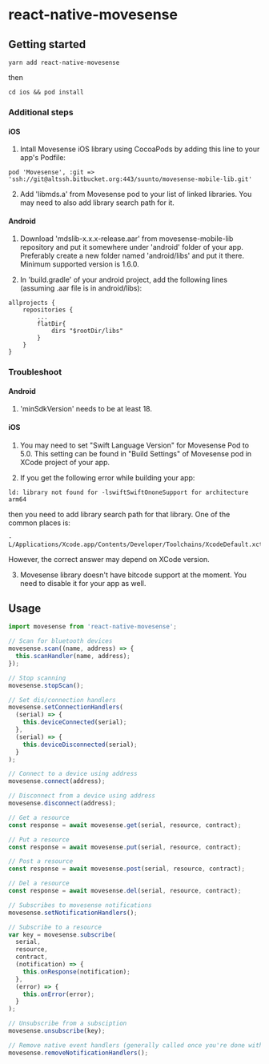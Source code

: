 # react-native-movesense

## Getting started

`yarn add react-native-movesense`

then

`cd ios && pod install`

### Additional steps

#### iOS

1. Intall Movesense iOS library using CocoaPods by adding this line to your app's Podfile:

```
pod 'Movesense', :git => 'ssh://git@altssh.bitbucket.org:443/suunto/movesense-mobile-lib.git'
```

2. Add 'libmds.a' from Movesense pod to your list of linked libraries. You may need to also add library search path for it.

#### Android

1. Download 'mdslib-x.x.x-release.aar' from movesense-mobile-lib repository and put it somewhere under 'android' folder of your app. Preferably create a new folder named 'android/libs' and put it there. Minimum supported version is 1.6.0.

2. In 'build.gradle' of your android project, add the following lines (assuming .aar file is in android/libs):

```
allprojects {
    repositories {
        ...
        flatDir{
            dirs "$rootDir/libs"
        }
    }
}
```

### Troubleshoot

#### Android

1. 'minSdkVersion' needs to be at least 18.

#### iOS

1. You may need to set "Swift Language Version" for Movesense Pod to 5.0. This setting can be found in "Build Settings" of Movesense pod in XCode project of your app.

2. If you get the following error while building your app:

```
ld: library not found for -lswiftSwiftOnoneSupport for architecture arm64
```

then you need to add library search path for that library. One of the common places is:

```
-L/Applications/Xcode.app/Contents/Developer/Toolchains/XcodeDefault.xctoolchain/usr/lib/swift/iphoneos
```

However, the correct answer may depend on XCode version.

3. Movesense library doesn't have bitcode support at the moment. You need to disable it for your app as well.

## Usage

```javascript
import movesense from 'react-native-movesense';

// Scan for bluetooth devices
movesense.scan((name, address) => {
  this.scanHandler(name, address);
});

// Stop scanning
movesense.stopScan();

// Set dis/connection handlers
movesense.setConnectionHandlers(
  (serial) => {
    this.deviceConnected(serial);
  },
  (serial) => {
    this.deviceDisconnected(serial);
  }
);

// Connect to a device using address
movesense.connect(address);

// Disconnect from a device using address
movesense.disconnect(address);

// Get a resource
const response = await movesense.get(serial, resource, contract);

// Put a resource
const response = await movesense.put(serial, resource, contract);

// Post a resource
const response = await movesense.post(serial, resource, contract);

// Del a resource
const response = await movesense.del(serial, resource, contract);

// Subscribes to movesense notifications
movesense.setNotificationHandlers();

// Subscribe to a resource
var key = movesense.subscribe(
  serial,
  resource,
  contract,
  (notification) => {
    this.onResponse(notification);
  },
  (error) => {
    this.onError(error);
  }
);

// Unsubscribe from a subsciption
movesense.unsubscribe(key);

// Remove native event handlers (generally called once you're done with everything - i.e. no longer subscribed to events)
movesense.removeNotificationHandlers();
```
